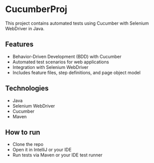 # CucumberProj

This project contains automated tests using Cucumber with Selenium WebDriver in Java.

## Features
- Behavior-Driven Development (BDD) with Cucumber
- Automated test scenarios for web applications
- Integration with Selenium WebDriver
- Includes feature files, step definitions, and page object model

## Technologies
- Java
- Selenium WebDriver
- Cucumber
- Maven

## How to run
- Clone the repo
- Open it in IntelliJ or your IDE
- Run tests via Maven or your IDE test runner
